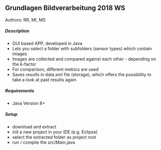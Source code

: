 ## Grundlagen Bildverarbeitung 2018 WS
Authors: RR, MI, MS

##### Description
* GUI based APP, developed in Java
* Lets you select a folder with subfolders (sensor types) which contain images
* Images are collected and compared against each other - depending on the k-factor
* For comparison, different metrics are used
* Saves results in data.xml file (storage), which offers the possibility to take a look at past results again

##### Requirements
* Java Version 8+

##### Setup
* download and extract
* init a new project in your IDE (e.g. Eclipse)
* select the extracted folder as project root
* run / compile the src/Main.java
